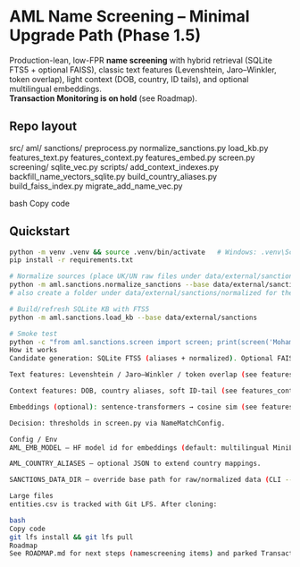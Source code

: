 # AML Name Screening – Minimal Upgrade Path (Phase 1.5)

Production-lean, low-FPR **name screening** with hybrid retrieval (SQLite FTS5 + optional FAISS), classic text features (Levenshtein, Jaro–Winkler, token overlap), light context (DOB, country, ID tails), and optional multilingual embeddings.  
**Transaction Monitoring is on hold** (see Roadmap).

## Repo layout
src/
aml/
sanctions/
preprocess.py
normalize_sanctions.py
load_kb.py
features_text.py
features_context.py
features_embed.py
screen.py
screening/
sqlite_vec.py
scripts/
add_context_indexes.py
backfill_name_vectors_sqlite.py
build_country_aliases.py
build_faiss_index.py
migrate_add_name_vec.py

bash
Copy code

## Quickstart
```bash
python -m venv .venv && source .venv/bin/activate   # Windows: .venv\Scripts\activate
pip install -r requirements.txt

# Normalize sources (place UK/UN raw files under data/external/sanctions/raw/)
python -m aml.sanctions.normalize_sanctions --base data/external/sanctions
# also create a folder under data/external/sanctions/normalized for the normalized file

# Build/refresh SQLite KB with FTS5
python -m aml.sanctions.load_kb --base data/external/sanctions

# Smoke test
python -c "from aml.sanctions.screen import screen; print(screen('Mohammad Ali', k=5))"
How it works
Candidate generation: SQLite FTS5 (aliases + normalized). Optional FAISS ANN if vectors exist.

Text features: Levenshtein / Jaro–Winkler / token overlap (see features_text.py).

Context features: DOB, country aliases, soft ID-tail (see features_context.py).

Embeddings (optional): sentence-transformers → cosine sim (see features_embed.py).

Decision: thresholds in screen.py via NameMatchConfig.

Config / Env
AML_EMB_MODEL – HF model id for embeddings (default: multilingual MiniLM).

AML_COUNTRY_ALIASES – optional JSON to extend country mappings.

SANCTIONS_DATA_DIR – override base path for raw/normalized data (CLI --base typically used instead).

Large files
entities.csv is tracked with Git LFS. After cloning:

bash
Copy code
git lfs install && git lfs pull
Roadmap
See ROADMAP.md for next steps (namescreening items) and parked Transaction Monitoring.
